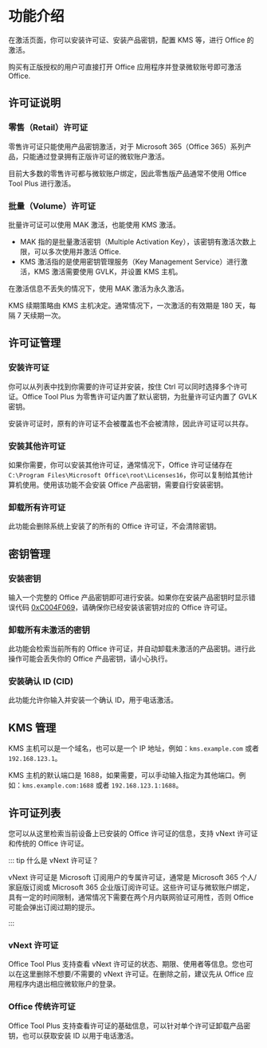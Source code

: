 # 功能介绍

在激活页面，你可以安装许可证、安装产品密钥，配置 KMS 等，进行 Office 的激活。

购买有正版授权的用户可直接打开 Office 应用程序并登录微软账号即可激活 Office.

## 许可证说明

### 零售（Retail）许可证

零售许可证只能使用产品密钥激活，对于 Microsoft 365（Office 365）系列产品，只能通过登录拥有正版许可证的微软账户激活。

目前大多数的零售许可都与微软账户绑定，因此零售版产品通常不使用 Office Tool Plus 进行激活。

### 批量（Volume）许可证

批量许可证可以使用 MAK 激活，也能使用 KMS 激活。

- MAK 指的是批量激活密钥（Multiple Activation Key），该密钥有激活次数上限，可以多次使用并激活 Office.
- KMS 激活指的是使用密钥管理服务（Key Management Service）进行激活，KMS 激活需要使用 GVLK，并设置 KMS 主机。

在激活信息不丢失的情况下，使用 MAK 激活为永久激活。

KMS 续期策略由 KMS 主机决定。通常情况下，一次激活的有效期是 180 天，每隔 7 天续期一次。

## 许可证管理

### 安装许可证

你可以从列表中找到你需要的许可证并安装，按住 Ctrl 可以同时选择多个许可证。Office Tool Plus 为零售许可证内置了默认密钥，为批量许可证内置了 GVLK 密钥。

安装许可证时，原有的许可证不会被覆盖也不会被清除，因此许可证可以共存。

### 安装其他许可证

如果你需要，你可以安装其他许可证，通常情况下，Office 许可证储存在 `C:\Program Files\Microsoft Office\root\Licenses16`，你可以复制给其他计算机使用。使用该功能不会安装 Office 产品密钥，需要自行安装密钥。

### 卸载所有许可证

此功能会删除系统上安装了的所有的 Office 许可证，不会清除密钥。

## 密钥管理

### 安装密钥

输入一个完整的 Office 产品密钥即可进行安装。如果你在安装产品密钥时显示错误代码 [0xC004F069](/zh-cn/faq/activation.md#_0xc004f069)，请确保你已经安装该密钥对应的 Office 许可证。

### 卸载所有未激活的密钥

此功能会检索当前所有的 Office 许可证，并自动卸载未激活的产品密钥。进行此操作可能会丢失你的 Office 产品密钥，请小心执行。

### 安装确认 ID (CID)

此功能允许你输入并安装一个确认 ID，用于电话激活。

## KMS 管理

KMS 主机可以是一个域名，也可以是一个 IP 地址，例如：`kms.example.com` 或者 `192.168.123.1`。

KMS 主机的默认端口是 1688，如果需要，可以手动输入指定为其他端口。例如：`kms.example.com:1688` 或者 `192.168.123.1:1688`。

## 许可证列表

您可以从这里检索当前设备上已安装的 Office 许可证的信息，支持 vNext 许可证和传统的 Office 许可证。

::: tip 什么是 vNext 许可证？

vNext 许可证是 Microsoft 订阅用户的专属许可证，通常是 Microsoft 365 个人/家庭版订阅或 Microsoft 365 企业版订阅许可证。这些许可证与微软账户绑定，具有一定的时间限制，通常情况下需要在两个月内联网验证可用性，否则 Office 可能会弹出订阅过期的提示。

:::

### vNext 许可证

Office Tool Plus 支持查看 vNext 许可证的状态、期限、使用者等信息。您也可以在这里删除不想要/不需要的 vNext 许可证。在删除之前，建议先从 Office 应用程序内退出相应微软账户的登录。

### Office 传统许可证

Office Tool Plus 支持查看许可证的基础信息，可以针对单个许可证卸载产品密钥，也可以获取安装 ID 以用于电话激活。
